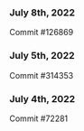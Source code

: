 ### July 8th, 2022

Commit #126869

### July 5th, 2022

Commit #314353


### July 4th, 2022

Commit #72281
